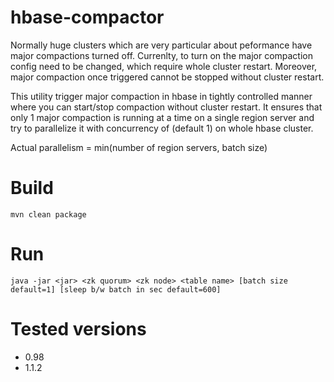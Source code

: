 # hbase-compactor
Normally huge clusters which are very particular about peformance have major compactions turned off. Currenlty, to turn on the major compaction config need to be changed, which require whole cluster restart. Moreover, major compaction once triggered cannot be stopped without cluster restart.

This utility trigger major compaction in hbase in tightly controlled manner where you can start/stop compaction without cluster restart. It ensures that only 1 major compaction is running at a time on a single region server and try to parallelize it with concurrency of <batch size> (default 1) on whole hbase cluster.

Actual parallelism =  min(number of region servers, batch size)

# Build
```
mvn clean package
```

# Run
```
java -jar <jar> <zk quorum> <zk node> <table name> [batch size default=1] [sleep b/w batch in sec default=600]
```

# Tested versions

* 0.98
* 1.1.2


